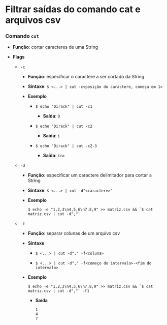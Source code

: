 # Filtrar saídas do comando cat e arquivos csv

### Comando `cut`

* **Função**: cortar caracteres de uma String

* **Flags**

  * `-c`

    * **Função**: especificar o caractere a ser cortado da String

    * **Sintaxe**: `$ <...> | cut -c<posição do caractere, começa em 1>`

    * **Exemplo**

      * `$ echo "Dirack" | cut -c1`

        * **Saída**: `D`

      * `$ echo "Dirack" | cut -c2`

        * **Saída**: `i`

      * `$ echo "Dirack" | cut -c2-3`

        * **Saída**: `ira`

  * `-d`

    * **Função**: especificar um caractere delimitador para cortar a String

    * **Sintaxe**: `$ <...> | cut -d"<caractere>"`

    * **Exemplo**

      ```shell
      $ echo -e "1,2,3\n4,5,6\n7,8,9" >> matriz.csv && `$ cat matriz.csv | cut -d","`
      ```

  * `-f`

    * **Função**: separar colunas de um arquivo csv

    * **Sintaxe**
    
      * `$ <...> | cut -d"," -f<coluna>`

      * `$ <...> | cut -d"," -f<começo do intervalo>-<fim do intervalo>`

    * **Exemplo**

      ```shell
      $ echo -e "1,2,3\n4,5,6\n7,8,9" >> matriz.csv && `$ cat matriz.csv | cut -d","` -f1
      ```

      * **Saída**

        ```
        1
        4
        7
        ```